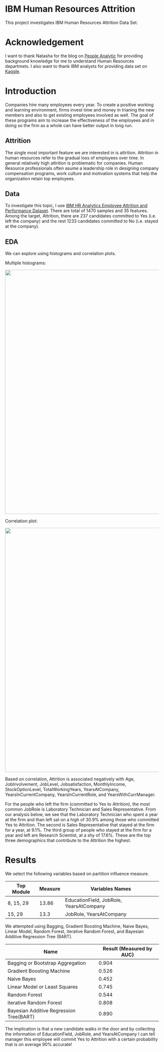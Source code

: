 # IBM Human Resources Attrition

This project investigates IBM Human Resources Attrition Data Set. 

# Acknowledgement

I want to thank Natasha for the blog on [People Analytic](https://towardsdatascience.com/people-analytics-with-attrition-predictions-12adcce9573f) for providing background knowledge for me to understand Human Resources departmets. I also want to thank IBM analysts for providing data set on [Kaggle](https://www.kaggle.com/pavansubhasht/ibm-hr-analytics-attrition-dataset/data). 

# Introduction

Companies hire many employees every year. To create a positive working and learning environment, firms invest time and money in trianing the new members and also to get existing employees involved as well. The goal of these programs aim to increase the effectiveness of the employees and in doing so the firm as a whole can have better output in long run.

## Attrition

The single most important feature we are interested in is attrition. Attrition in human resources refer to the gradual loss of employees over time. In general relatively high attrition is problematic for companies. Human Resource professionals often asume a leadership role in designing company compensation programs, work culture and motivation systems that help the organization retain top employees.

## Data

To investigate this topic, I use [IBM HR Analytics Employee Attrition and Performance Dataset](https://www.kaggle.com/pavansubhasht/ibm-hr-analytics-attrition-dataset/data). There are total of 1470 samples and 35 features. Among the target, Attrition, there are 237 candidates committed to Yes (i.e. left the company) and the rest 1233 candidates committed to No (i.e. stayed at the company).

## EDA

We can explore using histograms and correlation plots.

Multiple histograms:
<p align="center">
  <img width="800" src="https://github.com/yiqiao-yin/IBM-HR-Attrition/blob/master/figs/fig-2-multi-hist.PNG">
</p>

Correlation plot:
<p align="center">
  <img width="800" src="https://github.com/yiqiao-yin/IBM-HR-Attrition/blob/master/figs/fig-1-corrplot.PNG">
</p>

Based on correlation, Attrition is associated negatively with Age, JobInvolvement, JobLevel, Jobsatisfaction, MonthlyIncome, StockOptionLevel, TotalWorkingYears, YearsAtCompany, YearsInCurrentCompany, YearsInCurrentRole, and YearsWithCurrManager.

For the people who left the firm (committed to Yes to Attrition), the most common JobRole is Laboratory Technician and Sales Representative. From our analysis below, we see that the Laboratory Technician who spent a year at the firm and than left sat on a high of 30.9% among those who committed Yes to Attrition. The second is Sales Representative that stayed at the firm for a year, at 9.1%. The third group of people who stayed at the firm for a year and left are Research Scientist, at a shy of 17.6%. These are the top three demographics that contribute to the Attrition the highest.

# Results

We select the following variables based on partition influence measure.

| Top Module | Measure | Variables Names |
| --- | --- | --- |
| 8, 15, 29 | 13.86 | EducationField, JobRole, YearsAtCompany |
| 15, 29 | 13.3 | JobRole, YearsAtCompany |

We attempted using Bagging, Gradient Boosting Machine, Naive Bayes, Linear Model, Random Forest, iterative Random Forest, and Bayesian Additive Regression Tree (BART).

| Name | Result (Measured by AUC) |
| --- | --- |
| Bagging or Bootstrap Aggregation |	0.904 |			
| Gradient Boosting Machine |	0.526 |			
| Naive Bayes |	0.452 |	
| Linear Model or Least Squares |	0.745 |		
| Random Forest |	0.544 |		
| iterative Random Forest |	0.808 |		
| Bayesian Additive Regression Tree(BART) |	0.890 |	

The implication is that a new candidate walks in the door and by collecting the information of EducationField, JobRole, and YearsAtCompany I can tell manager this employee will commit Yes to Attrition with a certain probability that is on average 90% accurate!
